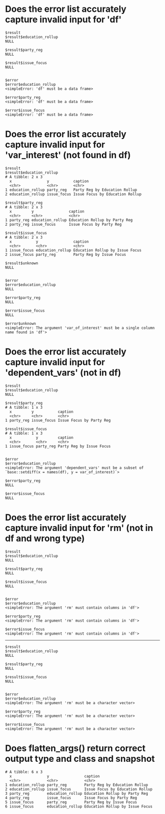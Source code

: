 # Does the error list accurately capture invalid input for 'df'

    $result
    $result$education_rollup
    NULL
    
    $result$party_reg
    NULL
    
    $result$issue_focus
    NULL
    
    
    $error
    $error$education_rollup
    <simpleError: 'df' must be a data frame>
    
    $error$party_reg
    <simpleError: 'df' must be a data frame>
    
    $error$issue_focus
    <simpleError: 'df' must be a data frame>
    
    

# Does the error list accurately capture invalid input for 'var_interest' (not found in df)

    $result
    $result$education_rollup
    # A tibble: 2 x 3
      x                y           caption                        
      <chr>            <chr>       <chr>                          
    1 education_rollup party_reg   Party Reg by Education Rollup  
    2 education_rollup issue_focus Issue Focus by Education Rollup
    
    $result$party_reg
    # A tibble: 2 x 3
      x         y                caption                      
      <chr>     <chr>            <chr>                        
    1 party_reg education_rollup Education Rollup by Party Reg
    2 party_reg issue_focus      Issue Focus by Party Reg     
    
    $result$issue_focus
    # A tibble: 2 x 3
      x           y                caption                        
      <chr>       <chr>            <chr>                          
    1 issue_focus education_rollup Education Rollup by Issue Focus
    2 issue_focus party_reg        Party Reg by Issue Focus       
    
    $result$unknown
    NULL
    
    
    $error
    $error$education_rollup
    NULL
    
    $error$party_reg
    NULL
    
    $error$issue_focus
    NULL
    
    $error$unknown
    <simpleError: The argument 'var_of_interest' must be a single column name found in 'df'>
    
    

# Does the error list accurately capture invalid input for 'dependent_vars' (not in df)

    $result
    $result$education_rollup
    NULL
    
    $result$party_reg
    # A tibble: 1 x 3
      x         y           caption                 
      <chr>     <chr>       <chr>                   
    1 party_reg issue_focus Issue Focus by Party Reg
    
    $result$issue_focus
    # A tibble: 1 x 3
      x           y         caption                 
      <chr>       <chr>     <chr>                   
    1 issue_focus party_reg Party Reg by Issue Focus
    
    
    $error
    $error$education_rollup
    <simpleError: The argument 'dependent_vars' must be a subset of `base::setdiff(x = names(df), y = var_of_interest)`>
    
    $error$party_reg
    NULL
    
    $error$issue_focus
    NULL
    
    

# Does the error list accurately capture invalid input for 'rm' (not in df and wrong type)

    $result
    $result$education_rollup
    NULL
    
    $result$party_reg
    NULL
    
    $result$issue_focus
    NULL
    
    
    $error
    $error$education_rollup
    <simpleError: The argument 'rm' must contain columns in 'df'>
    
    $error$party_reg
    <simpleError: The argument 'rm' must contain columns in 'df'>
    
    $error$issue_focus
    <simpleError: The argument 'rm' must contain columns in 'df'>
    
    

---

    $result
    $result$education_rollup
    NULL
    
    $result$party_reg
    NULL
    
    $result$issue_focus
    NULL
    
    
    $error
    $error$education_rollup
    <simpleError: The argument 'rm' must be a character vector>
    
    $error$party_reg
    <simpleError: The argument 'rm' must be a character vector>
    
    $error$issue_focus
    <simpleError: The argument 'rm' must be a character vector>
    
    

# Does flatten_args() return correct output type and class and snapshot

    # A tibble: 6 x 3
      x                y                caption                        
      <chr>            <chr>            <chr>                          
    1 education_rollup party_reg        Party Reg by Education Rollup  
    2 education_rollup issue_focus      Issue Focus by Education Rollup
    3 party_reg        education_rollup Education Rollup by Party Reg  
    4 party_reg        issue_focus      Issue Focus by Party Reg       
    5 issue_focus      party_reg        Party Reg by Issue Focus       
    6 issue_focus      education_rollup Education Rollup by Issue Focus

